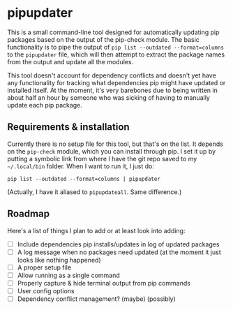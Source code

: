 # pipupdater

This is a small command-line tool designed for automatically updating pip packages based on the output of the pip-check module. The basic functionality is to pipe the output of `pip list --outdated --format=columns` to the `pipupdater` file, which will then attempt to extract the package names from the output and update all the modules.

This tool doesn't account for dependency conflicts and doesn't yet have any functionality for tracking what dependencies pip might have updated or installed itself. At the moment, it's very barebones due to being written in about half an hour by someone who was sicking of having to manually update each pip package.

## Requirements & installation

Currently there is no setup file for this tool, but that's on the list. It depends on the `pip-check` module, which you can install through pip. I set it up by putting a symbolic link from where I have the git repo saved to my `~/.local/bin` folder. When I want to run it, I just do:

    pip list --outdated --format=columns | pipupdater

(Actually, I have it aliased to `pipupdateall`. Same difference.)

## Roadmap

Here's a list of things I plan to add or at least look into adding:

- [ ] Include dependencies pip installs/updates in log of updated packages
- [ ] A log message when no packages need updated (at the moment it just looks like nothing happened)
- [ ] A proper setup file
- [ ] Allow running as a single command
- [ ] Properly capture & hide terminal output from pip commands
- [ ] User config options
- [ ] Dependency conflict management? (maybe) (possibly)